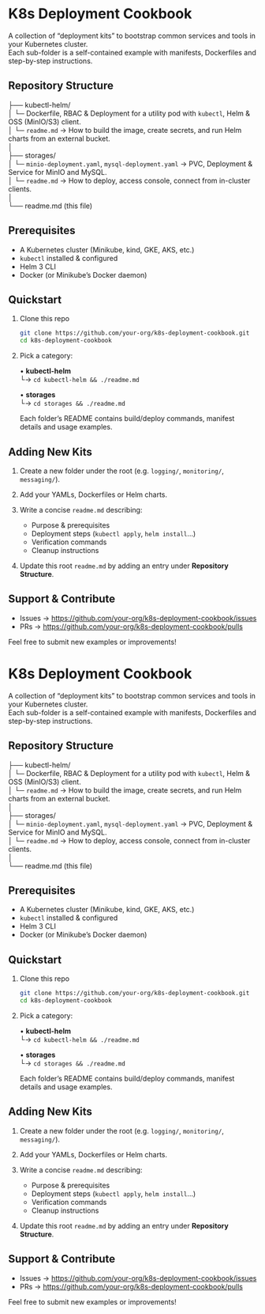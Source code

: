 # K8s Deployment Cookbook

A collection of “deployment kits” to bootstrap common services and tools in your Kubernetes cluster.  
Each sub-folder is a self-contained example with manifests, Dockerfiles and step-by-step instructions.

## Repository Structure

├── kubectl-helm/  
│   └─ Dockerfile, RBAC & Deployment for a utility pod with `kubectl`, Helm & OSS (MinIO/S3) client.  
│   └─ `readme.md` → How to build the image, create secrets, and run Helm charts from an external bucket.  
│  
├── storages/  
│   └─ `minio-deployment.yaml`, `mysql-deployment.yaml` → PVC, Deployment & Service for MinIO and MySQL.  
│   └─ `readme.md` → How to deploy, access console, connect from in-cluster clients.  
│  
└── readme.md (this file)

## Prerequisites

- A Kubernetes cluster (Minikube, kind, GKE, AKS, etc.)  
- `kubectl` installed & configured  
- Helm 3 CLI  
- Docker (or Minikube’s Docker daemon)

## Quickstart

1. Clone this repo  
   ```bash
   git clone https://github.com/your-org/k8s-deployment-cookbook.git
   cd k8s-deployment-cookbook
   ```

2. Pick a category:

   • **kubectl-helm**  
     └→ `cd kubectl-helm && ./readme.md`  

   • **storages**  
     └→ `cd storages && ./readme.md`  

   Each folder’s README contains build/deploy commands, manifest details and usage examples.

## Adding New Kits

1. Create a new folder under the root (e.g. `logging/`, `monitoring/`, `messaging/`).  
2. Add your YAMLs, Dockerfiles or Helm charts.  
3. Write a concise `readme.md` describing:

   - Purpose & prerequisites  
   - Deployment steps (`kubectl apply`, `helm install`…)  
   - Verification commands  
   - Cleanup instructions  

4. Update this root `readme.md` by adding an entry under **Repository Structure**.

## Support & Contribute

- Issues → https://github.com/your-org/k8s-deployment-cookbook/issues  
- PRs → https://github.com/your-org/k8s-deployment-cookbook/pulls  

Feel free to submit new examples or improvements!<!-- filepath: d:\WSL\repos\temp\composers\dockerfiles\readme.md -->

# K8s Deployment Cookbook

A collection of “deployment kits” to bootstrap common services and tools in your Kubernetes cluster.  
Each sub-folder is a self-contained example with manifests, Dockerfiles and step-by-step instructions.

## Repository Structure

├── kubectl-helm/  
│   └─ Dockerfile, RBAC & Deployment for a utility pod with `kubectl`, Helm & OSS (MinIO/S3) client.  
│   └─ `readme.md` → How to build the image, create secrets, and run Helm charts from an external bucket.  
│  
├── storages/  
│   └─ `minio-deployment.yaml`, `mysql-deployment.yaml` → PVC, Deployment & Service for MinIO and MySQL.  
│   └─ `readme.md` → How to deploy, access console, connect from in-cluster clients.  
│  
└── readme.md (this file)

## Prerequisites

- A Kubernetes cluster (Minikube, kind, GKE, AKS, etc.)  
- `kubectl` installed & configured  
- Helm 3 CLI  
- Docker (or Minikube’s Docker daemon)

## Quickstart

1. Clone this repo  
   ```bash
   git clone https://github.com/your-org/k8s-deployment-cookbook.git
   cd k8s-deployment-cookbook
   ```

2. Pick a category:

   • **kubectl-helm**  
     └→ `cd kubectl-helm && ./readme.md`  

   • **storages**  
     └→ `cd storages && ./readme.md`  

   Each folder’s README contains build/deploy commands, manifest details and usage examples.

## Adding New Kits

1. Create a new folder under the root (e.g. `logging/`, `monitoring/`, `messaging/`).  
2. Add your YAMLs, Dockerfiles or Helm charts.  
3. Write a concise `readme.md` describing:

   - Purpose & prerequisites  
   - Deployment steps (`kubectl apply`, `helm install`…)  
   - Verification commands  
   - Cleanup instructions  

4. Update this root `readme.md` by adding an entry under **Repository Structure**.

## Support & Contribute

- Issues → https://github.com/your-org/k8s-deployment-cookbook/issues  
- PRs → https://github.com/your-org/k8s-deployment-cookbook/pulls  

Feel free to submit new examples or improvements!